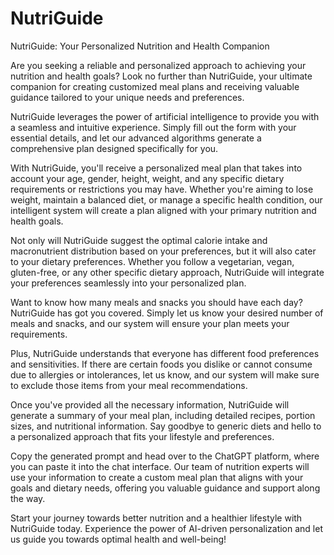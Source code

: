 # NutriGuide
NutriGuide: Your Personalized Nutrition and Health Companion

Are you seeking a reliable and personalized approach to achieving your nutrition and health goals? Look no further than NutriGuide, your ultimate companion for creating customized meal plans and receiving valuable guidance tailored to your unique needs and preferences.

NutriGuide leverages the power of artificial intelligence to provide you with a seamless and intuitive experience. Simply fill out the form with your essential details, and let our advanced algorithms generate a comprehensive plan designed specifically for you.

With NutriGuide, you'll receive a personalized meal plan that takes into account your age, gender, height, weight, and any specific dietary requirements or restrictions you may have. Whether you're aiming to lose weight, maintain a balanced diet, or manage a specific health condition, our intelligent system will create a plan aligned with your primary nutrition and health goals.

Not only will NutriGuide suggest the optimal calorie intake and macronutrient distribution based on your preferences, but it will also cater to your dietary preferences. Whether you follow a vegetarian, vegan, gluten-free, or any other specific dietary approach, NutriGuide will integrate your preferences seamlessly into your personalized plan.

Want to know how many meals and snacks you should have each day? NutriGuide has got you covered. Simply let us know your desired number of meals and snacks, and our system will ensure your plan meets your requirements.

Plus, NutriGuide understands that everyone has different food preferences and sensitivities. If there are certain foods you dislike or cannot consume due to allergies or intolerances, let us know, and our system will make sure to exclude those items from your meal recommendations.

Once you've provided all the necessary information, NutriGuide will generate a summary of your meal plan, including detailed recipes, portion sizes, and nutritional information. Say goodbye to generic diets and hello to a personalized approach that fits your lifestyle and preferences.

Copy the generated prompt and head over to the ChatGPT platform, where you can paste it into the chat interface. Our team of nutrition experts will use your information to create a custom meal plan that aligns with your goals and dietary needs, offering you valuable guidance and support along the way.

Start your journey towards better nutrition and a healthier lifestyle with NutriGuide today. Experience the power of AI-driven personalization and let us guide you towards optimal health and well-being!



